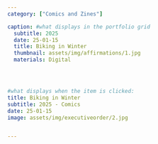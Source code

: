 ```yaml
---
category: ["Comics and Zines"]

caption: #what displays in the portfolio grid
  subtitle: 2025
  date: 25-01-15
  title: Biking in Winter
  thumbnail: assets/img/affirmations/1.jpg
  materials: Digital




#what displays when the item is clicked:
title: Biking in Winter
subtitle: 2025 - Comics
date: 25-01-15
image: assets/img/executiveorder/2.jpg


---
```

<div class="row padded">
 <div class="col-md-6 col-sm-6">
     <img class="img-fluid d-block mx-auto" src="assets/img/affirmations/1.jpg" alt=""/>
  </div>
   <div class="col-md-6 col-sm-6">
     <img class="img-fluid d-block mx-auto" src="assets/img/affirmations/2.jpg" alt=""/>
  </div>
   <div class="col-md-6 col-sm-6">
     <img class="img-fluid d-block mx-auto" src="assets/img/affirmations/3.jpg" alt=""/>
  </div>
     <div class="col-md-6 col-sm-6">
     <img class="img-fluid d-block mx-auto" src="assets/img/affirmations/4.jpg" alt=""/>
  </div>
   <div class="col-md-6 col-sm-6">
     <img class="img-fluid d-block mx-auto" src="assets/img/affirmations/5.jpg" alt=""/>
  </div>
     <div class="col-md-6 col-sm-6">
     <img class="img-fluid d-block mx-auto" src="assets/img/affirmations/6.jpg" alt=""/>
  </div>
  <div class="col-md-6 col-sm-6">
     <img class="img-fluid d-block mx-auto" src="assets/img/affirmations/7.jpg" alt=""/>
  </div>
  <div class="col-md-6 col-sm-6 ">
     <img class="img-fluid d-block mx-auto" src="assets/img/affirmations/8.jpg" alt=""/>
  </div>
</div>
